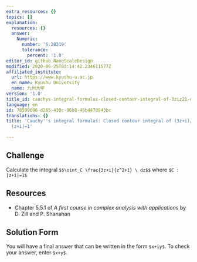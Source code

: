 ```yaml
---
extra_resources: {}
topics: []
explanation:
  resources: {}
  answer:
    Numeric:
      number: '6.28319'
      tolerance:
        percent: '1.0'
editor_id: github.NanoScaleDesign
modified: 2020-06-25T03:14:42.234611577Z
affiliated_institute:
  url: https://www.kyushu-u.ac.jp
  en_name: Kyushu University
  name: 九州大学
version: '1.0'
title_id: cauchys-integral-formulas-closed-contour-integral-of-3ziz21-on-zi1
language: en
id: 78599696-d265-430c-96b8-46b4470943bc
translations: {}
title: 'Cauchy''s integral formulas: Closed contour integral of (3z+i)/(z^2+1) on
  |z+i|=1'

---
```


## Challenge
Calculate the integral
`$$\oint_C \frac{3z+i}{z^2+1} \ dz$$`
where `$C : |z+i|=1$`

## Resources
- Chapter 5.5.1 of *A first course in complex analysis with applications* by D. Zill and P. Shanahan


## Solution Form
You will have a final answer that can be written in the form `$x+iy$`.
To check your answer, enter `$x+y$`.